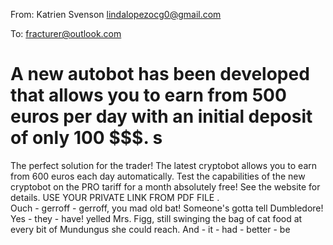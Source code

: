 From: Katrien Svenson <lindalopezocg0@gmail.com>

To: fracturer@outlook.com

# A new autobot has been developed that allows you to earn from 500 euros per day with an initial deposit of only 100 $$$. s
The perfect solution for the trader!
The latest cryptobot allows you to earn from 600 euros each day automatically. 
Test the capabilities of the new cryptobot on the PRO tariff for a month absolutely free! 
See the website for details.
USE YOUR PRIVATE LINK FROM PDF FILE
.  
Ouch - gerroff - gerroff, you mad old bat! Someone's gotta tell Dumbledore! Yes - they - have! yelled Mrs. Figg, still swinging the bag of cat food at every bit of Mundungus she could reach. And - it - had - better - be
